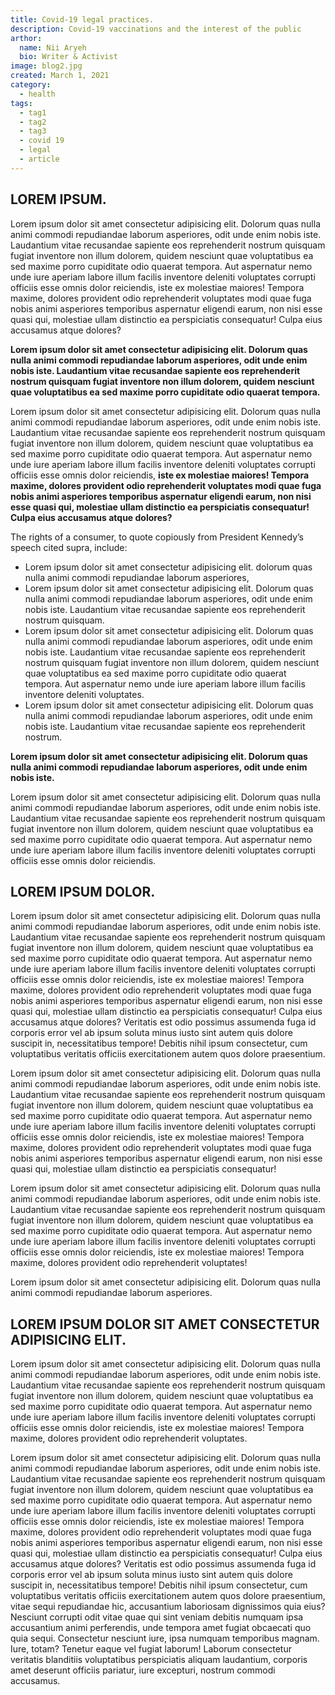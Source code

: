 ```yaml
---
title: Covid-19 legal practices.
description: Covid-19 vaccinations and the interest of the public
arthor:
  name: Nii Aryeh
  bio: Writer & Activist
image: blog2.jpg
created: March 1, 2021
category:
  - health
tags:
  - tag1
  - tag2
  - tag3
  - covid 19
  - legal
  - article
---
```


## LOREM IPSUM.

Lorem ipsum dolor sit amet consectetur adipisicing elit. Dolorum quas nulla animi commodi repudiandae laborum asperiores, odit unde enim nobis iste. Laudantium vitae recusandae sapiente eos reprehenderit nostrum quisquam fugiat inventore non illum dolorem, quidem nesciunt quae voluptatibus ea sed maxime porro cupiditate odio quaerat tempora. Aut aspernatur nemo unde iure aperiam labore illum facilis inventore deleniti voluptates corrupti officiis esse omnis dolor reiciendis, iste ex molestiae maiores! Tempora maxime, dolores provident odio reprehenderit voluptates modi quae fuga nobis animi asperiores temporibus aspernatur eligendi earum, non nisi esse quasi qui, molestiae ullam distinctio ea perspiciatis consequatur! Culpa eius accusamus atque dolores?

**Lorem ipsum dolor sit amet consectetur adipisicing elit. Dolorum quas nulla animi commodi repudiandae laborum asperiores, odit unde enim nobis iste. Laudantium vitae recusandae sapiente eos reprehenderit nostrum quisquam fugiat inventore non illum dolorem, quidem nesciunt quae voluptatibus ea sed maxime porro cupiditate odio quaerat tempora.**

Lorem ipsum dolor sit amet consectetur adipisicing elit. Dolorum quas nulla animi commodi repudiandae laborum asperiores, odit unde enim nobis iste. Laudantium vitae recusandae sapiente eos reprehenderit nostrum quisquam fugiat inventore non illum dolorem, quidem nesciunt quae voluptatibus ea sed maxime porro cupiditate odio quaerat tempora. Aut aspernatur nemo unde iure aperiam labore illum facilis inventore deleniti voluptates corrupti officiis esse omnis dolor reiciendis, **iste ex molestiae maiores! Tempora maxime, dolores provident odio reprehenderit voluptates modi quae fuga nobis animi asperiores temporibus aspernatur eligendi earum, non nisi esse quasi qui, molestiae ullam distinctio ea perspiciatis consequatur! Culpa eius accusamus atque dolores?**

The rights of a consumer, to quote copiously from President Kennedy’s speech cited supra, include:

- Lorem ipsum dolor sit amet consectetur adipisicing elit. dolorum quas nulla animi commodi repudiandae laborum asperiores,
- Lorem ipsum dolor sit amet consectetur adipisicing elit. Dolorum quas nulla animi commodi repudiandae laborum asperiores, odit unde enim nobis iste. Laudantium vitae recusandae sapiente eos reprehenderit nostrum quisquam.
- Lorem ipsum dolor sit amet consectetur adipisicing elit. Dolorum quas nulla animi commodi repudiandae laborum asperiores, odit unde enim nobis iste. Laudantium vitae recusandae sapiente eos reprehenderit nostrum quisquam fugiat inventore non illum dolorem, quidem nesciunt quae voluptatibus ea sed maxime porro cupiditate odio quaerat tempora. Aut aspernatur nemo unde iure aperiam labore illum facilis inventore deleniti voluptates.
- Lorem ipsum dolor sit amet consectetur adipisicing elit. Dolorum quas nulla animi commodi repudiandae laborum asperiores, odit unde enim nobis iste. Laudantium vitae recusandae sapiente eos reprehenderit nostrum.

**Lorem ipsum dolor sit amet consectetur adipisicing elit. Dolorum quas nulla animi commodi repudiandae laborum asperiores, odit unde enim nobis iste.**

Lorem ipsum dolor sit amet consectetur adipisicing elit. Dolorum quas nulla animi commodi repudiandae laborum asperiores, odit unde enim nobis iste. Laudantium vitae recusandae sapiente eos reprehenderit nostrum quisquam fugiat inventore non illum dolorem, quidem nesciunt quae voluptatibus ea sed maxime porro cupiditate odio quaerat tempora. Aut aspernatur nemo unde iure aperiam labore illum facilis inventore deleniti voluptates corrupti officiis esse omnis dolor reiciendis.

## LOREM IPSUM DOLOR.

Lorem ipsum dolor sit amet consectetur adipisicing elit. Dolorum quas nulla animi commodi repudiandae laborum asperiores, odit unde enim nobis iste. Laudantium vitae recusandae sapiente eos reprehenderit nostrum quisquam fugiat inventore non illum dolorem, quidem nesciunt quae voluptatibus ea sed maxime porro cupiditate odio quaerat tempora. Aut aspernatur nemo unde iure aperiam labore illum facilis inventore deleniti voluptates corrupti officiis esse omnis dolor reiciendis, iste ex molestiae maiores! Tempora maxime, dolores provident odio reprehenderit voluptates modi quae fuga nobis animi asperiores temporibus aspernatur eligendi earum, non nisi esse quasi qui, molestiae ullam distinctio ea perspiciatis consequatur! Culpa eius accusamus atque dolores? Veritatis est odio possimus assumenda fuga id corporis error vel ab ipsum soluta minus iusto sint autem quis dolore suscipit in, necessitatibus tempore! Debitis nihil ipsum consectetur, cum voluptatibus veritatis officiis exercitationem autem quos dolore praesentium.

Lorem ipsum dolor sit amet consectetur adipisicing elit. Dolorum quas nulla animi commodi repudiandae laborum asperiores, odit unde enim nobis iste. Laudantium vitae recusandae sapiente eos reprehenderit nostrum quisquam fugiat inventore non illum dolorem, quidem nesciunt quae voluptatibus ea sed maxime porro cupiditate odio quaerat tempora. Aut aspernatur nemo unde iure aperiam labore illum facilis inventore deleniti voluptates corrupti officiis esse omnis dolor reiciendis, iste ex molestiae maiores! Tempora maxime, dolores provident odio reprehenderit voluptates modi quae fuga nobis animi asperiores temporibus aspernatur eligendi earum, non nisi esse quasi qui, molestiae ullam distinctio ea perspiciatis consequatur!

Lorem ipsum dolor sit amet consectetur adipisicing elit. Dolorum quas nulla animi commodi repudiandae laborum asperiores, odit unde enim nobis iste. Laudantium vitae recusandae sapiente eos reprehenderit nostrum quisquam fugiat inventore non illum dolorem, quidem nesciunt quae voluptatibus ea sed maxime porro cupiditate odio quaerat tempora. Aut aspernatur nemo unde iure aperiam labore illum facilis inventore deleniti voluptates corrupti officiis esse omnis dolor reiciendis, iste ex molestiae maiores! Tempora maxime, dolores provident odio reprehenderit voluptates!

Lorem ipsum dolor sit amet consectetur adipisicing elit. Dolorum quas nulla animi commodi repudiandae laborum asperiores.

## LOREM IPSUM DOLOR SIT AMET CONSECTETUR ADIPISICING ELIT.

Lorem ipsum dolor sit amet consectetur adipisicing elit. Dolorum quas nulla animi commodi repudiandae laborum asperiores, odit unde enim nobis iste. Laudantium vitae recusandae sapiente eos reprehenderit nostrum quisquam fugiat inventore non illum dolorem, quidem nesciunt quae voluptatibus ea sed maxime porro cupiditate odio quaerat tempora. Aut aspernatur nemo unde iure aperiam labore illum facilis inventore deleniti voluptates corrupti officiis esse omnis dolor reiciendis, iste ex molestiae maiores! Tempora maxime, dolores provident odio reprehenderit voluptates.

Lorem ipsum dolor sit amet consectetur adipisicing elit. Dolorum quas nulla animi commodi repudiandae laborum asperiores, odit unde enim nobis iste. Laudantium vitae recusandae sapiente eos reprehenderit nostrum quisquam fugiat inventore non illum dolorem, quidem nesciunt quae voluptatibus ea sed maxime porro cupiditate odio quaerat tempora. Aut aspernatur nemo unde iure aperiam labore illum facilis inventore deleniti voluptates corrupti officiis esse omnis dolor reiciendis, iste ex molestiae maiores! Tempora maxime, dolores provident odio reprehenderit voluptates modi quae fuga nobis animi asperiores temporibus aspernatur eligendi earum, non nisi esse quasi qui, molestiae ullam distinctio ea perspiciatis consequatur! Culpa eius accusamus atque dolores? Veritatis est odio possimus assumenda fuga id corporis error vel ab ipsum soluta minus iusto sint autem quis dolore suscipit in, necessitatibus tempore! Debitis nihil ipsum consectetur, cum voluptatibus veritatis officiis exercitationem autem quos dolore praesentium, vitae sequi repudiandae hic, accusantium laboriosam dignissimos quia eius? Nesciunt corrupti odit vitae quae qui sint veniam debitis numquam ipsa accusantium animi perferendis, unde tempora amet fugiat obcaecati quo quia sequi. Consectetur nesciunt iure, ipsa numquam temporibus magnam. Iure, totam? Tenetur eaque vel fugiat laborum! Laborum consectetur veritatis blanditiis voluptatibus perspiciatis aliquam laudantium, corporis amet deserunt officiis pariatur, iure excepturi, nostrum commodi accusamus.

